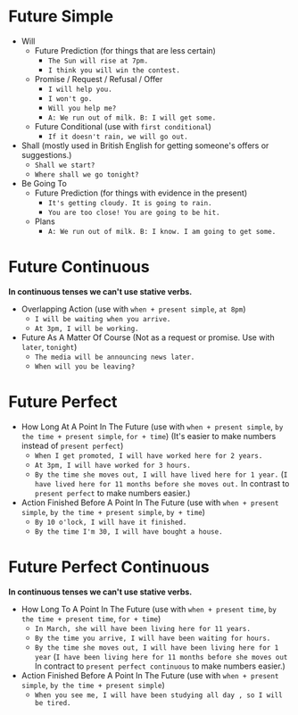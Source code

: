 # Future Simple
- Will
  - Future Prediction (for things that are less certain)
    - `The Sun will rise at 7pm.`
    - `I think you will win the contest.`
  - Promise / Request / Refusal / Offer
    - `I will help you.`
    - `I won't go.`
    - `Will you help me?`
    - `A: We run out of milk. B: I will get some.`
  - Future Conditional (use with `first conditional`)
    - `If it doesn't rain, we will go out.`
- Shall (mostly used in British English for getting someone's offers or suggestions.)
  - `Shall we start?`
  - `Where shall we go tonight?`
- Be Going To
  - Future Prediction (for things with evidence in the present)
    - `It's getting cloudy. It is going to rain.`
    - `You are too close! You are going to be hit.`
  - Plans
    - `A: We run out of milk. B: I know. I am going to get some.`

# Future Continuous

**In continuous tenses we can't use stative verbs.**

- Overlapping Action (use with `when + present simple`, `at 8pm`)
  - `I will be waiting when you arrive.`
  - `At 3pm, I will be working.`
- Future As A Matter Of Course (Not as a request or promise. Use with `later`, `tonight`)
  - `The media will be announcing news later.`
  - `When will you be leaving?`

# Future Perfect

- How Long At A Point In The Future (use with `when + present simple`, `by the time + present simple`, `for + time`) (It's easier to make numbers instead of `present perfect`)
  - `When I get promoted, I will have worked here for 2 years.`
  - `At 3pm, I will have worked for 3 hours.`
  - `By the time she moves out, I will have lived here for 1 year.` (`I have lived here for 11 months before she moves out.` In contrast to `present perfect` to make numbers easier.)
- Action Finished Before A Point In The Future (use with `when + present simple`, `by the time + present simple`, `by + time`)
  - `By 10 o'lock, I will have it finished.`
  - `By the time I'm 30, I will have bought a house.`

# Future Perfect Continuous

**In continuous tenses we can't use stative verbs.**

- How Long To A Point In The Future (use with `when + present time`, `by the time + present time`, `for + time`)
  - `In March, she will have been living here for 11 years.`
  - `By the time you arrive, I will have been waiting for hours.`
  - `By the time she moves out, I will have been living here for 1 year` (`I have been living here for 11 months before she moves out` In contract to `present perfect continuous` to make numbers easier.)
- Action Finished Before A Point In The Future (use with `when + present simple`, `by the time + present simple`)
  - `When you see me, I will have been studying all day , so I will be tired.`